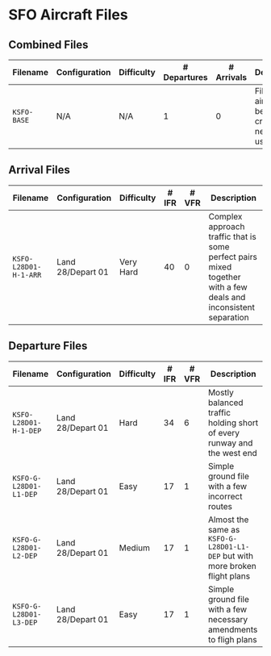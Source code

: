 # SFO Aircraft Files

## Combined Files

| **Filename** | **Configuration** | **Difficulty** | **# Departures** | **# Arrivals** | **Description**                                                     |
| ------------ | ----------------- | -------------- | ---------------- | -------------- | ------------------------------------------------------------------- |
| `KSFO-BASE`  | N/A               | N/A            | 1                | 0              | File with 1 aircraft, to be used for creating new files using `add` |

## Arrival Files

| **Filename**          | **Configuration** | **Difficulty** | **# IFR** | **# VFR** | **Description**                                                                                                 |
| --------------------- | ----------------- | -------------- | --------- | --------- | --------------------------------------------------------------------------------------------------------------- |
| `KSFO-L28D01-H-1-ARR` | Land 28/Depart 01 | Very Hard      | 40        | 0         | Complex approach traffic that is some perfect pairs mixed together with a few deals and inconsistent separation |

## Departure Files

| **Filename**           | **Configuration** | **Difficulty** | **# IFR** | **# VFR** | **Description**                                                             |
| ---------------------- | ----------------- | -------------- | --------- | --------- | --------------------------------------------------------------------------- |
| `KSFO-L28D01-H-1-DEP`  | Land 28/Depart 01 | Hard           | 34        | 6         | Mostly balanced traffic holding short of every runway and the west end      |
| `KSFO-G-L28D01-L1-DEP` | Land 28/Depart 01 | Easy           | 17        | 1         | Simple ground file with a few incorrect routes                              |
| `KSFO-G-L28D01-L2-DEP` | Land 28/Depart 01 | Medium         | 17        | 1         | Almost the same as `KSFO-G-L28D01-L1-DEP` but with more broken flight plans |
| `KSFO-G-L28D01-L3-DEP` | Land 28/Depart 01 | Easy           | 17        | 1         | Simple ground file with a few necessary amendments to fligh plans           |
